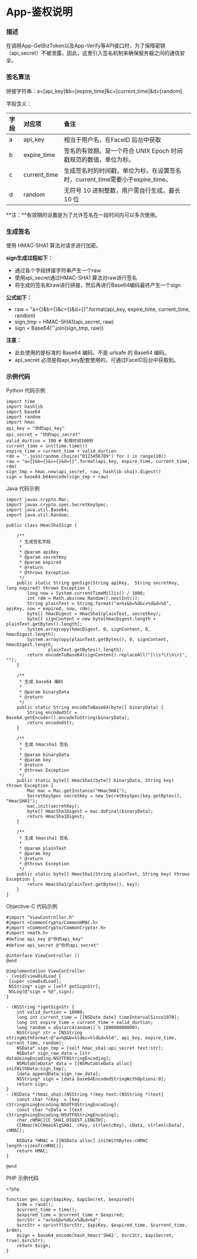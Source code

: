 # App-鉴权说明

### 描述

在调用App-GetBizToken以及App-Verify等API接口时，为了保障密钥（api_secret）不被泄露，因此，这里引入签名机制来确保服务器之间的通信安全。

### 签名算法

拼接字符串：a=[api_key]&b=[expire_time]&c=[current_time]&d=[random]

字段含义：

| 字段 | 对应项       | 备注                                                         |
| :--- | :----------- | :----------------------------------------------------------- |
| a    | api_key      | 相当于用户名，在FaceID 后台中获取                            |
| b    | expire_time  | 签名的有效期。是一个符合 UNIX Epoch 时间戳规范的数值，单位为秒。 |
| c    | current_time | 生成签名时的时间戳，单位为秒。在设置签名时，current_time需要小于expire_time。 |
| d    | random       | 无符号 10 进制整数，用户需自行生成，最长 10 位               |

**注：**有效期的设置是为了允许签名在一段时间内可以多次使用。

### 生成签名

使用 HMAC-SHA1 算法对请求进行加密。

**sign生成过程如下：**

- 通过各个字段拼接字符串产生一个raw
- 使用api_secret通过HMAC-SHA1 算法对raw进行签名
- 将生成的签名和raw进行拼接，然后再进行Base64编码最终产生一个sign

**公式如下：**

- raw = "a={}&b={}&c={}&d={}".format(api_key, expire_time, current_time, random)
- sign_tmp = HMAC-SHA1(api_secret, raw)
- sign = Base64(''.join(sign_tmp, raw))

**注意：**

- 此处使用的是标准的 Base64 编码，不是 urlsafe 的 Base64 编码。 
- api_secret 必须是和api_key配套使用的，可通过FaceID后台中获取到。

### 示例代码

Python 代码示例

```
import time
import hashlib
import base64
import random
import hmac
api_key = "你的api_key"
api_secret = "你的api_secret"
valid_durtion = 100 # 有效时间100秒
current_time = int(time.time())
expire_time = current_time + valid_durtion
rdm = ''.join(random.choice("0123456789") for i in range(10))
raw = "a={}&b={}&c={}&d={}".format(api_key, expire_time, current_time, rdm)
sign_tmp = hmac.new(api_secret, raw, hashlib.sha1).digest()
sign = base64.b64encode(sign_tmp + raw)
```

Java 代码示例

```
import javax.crypto.Mac;
import javax.crypto.spec.SecretKeySpec;
import java.util.Base64;
import java.util.Random;
 
public class HmacSha1Sign {
 
    /**
     * 生成签名字段
     *
     * @param apiKey
     * @param secretKey
     * @param expired
     * @return
     * @throws Exception
     */
    public static String genSign(String apiKey,  String secretKey, long expired) throws Exception {
        long now = System.currentTimeMillis() / 1000;
        int rdm = Math.abs(new Random().nextInt());
        String plainText = String.format("a=%s&b=%d&c=%d&d=%d", apiKey, now + expired, now, rdm);
        byte[] hmacDigest = HmacSha1(plainText, secretKey);
        byte[] signContent = new byte[hmacDigest.length + plainText.getBytes().length];
        System.arraycopy(hmacDigest, 0, signContent, 0, hmacDigest.length);
        System.arraycopy(plainText.getBytes(), 0, signContent, hmacDigest.length,
                plainText.getBytes().length);
        return encodeToBase64(signContent).replaceAll("[\\s*\t\n\r]", "");
    }
 
    /**
     * 生成 base64 编码
     *
     * @param binaryData
     * @return
     */
    public static String encodeToBase64(byte[] binaryData) {
        String encodedStr = Base64.getEncoder().encodeToString(binaryData);
        return encodedStr;
    }
 
    /**
     * 生成 hmacsha1 签名
     *
     * @param binaryData
     * @param key
     * @return
     * @throws Exception
     */
    public static byte[] HmacSha1(byte[] binaryData, String key) throws Exception {
        Mac mac = Mac.getInstance("HmacSHA1");
        SecretKeySpec secretKey = new SecretKeySpec(key.getBytes(), "HmacSHA1");
        mac.init(secretKey);
        byte[] HmacSha1Digest = mac.doFinal(binaryData);
        return HmacSha1Digest;
    }
 
    /**
     * 生成 hmacsha1 签名
     *
     * @param plainText
     * @param key
     * @return
     * @throws Exception
     */
    public static byte[] HmacSha1(String plainText, String key) throws Exception {
        return HmacSha1(plainText.getBytes(), key);
    }
}
```

Objective-C 代码示例

```
#import "ViewController.h"
#import <CommonCrypto/CommonHMAC.h>
#import <CommonCrypto/CommonCryptor.h>
#import <math.h>
#define api_key @"你的api_key"
#define api_secret @"你的api_secret"

@interface ViewController ()
@end

@implementation ViewController
- (void)viewDidLoad {
 [super viewDidLoad];
 NSString* sign = [self getSignStr];
 NSLog(@"sign = %@",sign);
}

- (NSString *)getSignStr {
    int valid_durtion = 10000;
    long int current_time = [[NSDate date] timeIntervalSince1970];
    long int expire_time = current_time + valid_durtion;
    long random = abs(arc4random() % 100000000000);
    NSString* str = [NSString stringWithFormat:@"a=%@&b=%ld&c=%ld&d=%ld", api_key, expire_time, current_time, random];
    NSData* sign_tmp = [self hmac_sha1:api_secret text:str];
    NSData* sign_raw_data = [str dataUsingEncoding:NSUTF8StringEncoding];
    NSMutableData* data = [[NSMutableData alloc] initWithData:sign_tmp];
    [data appendData:sign_raw_data];
    NSString* sign = [data base64EncodedStringWithOptions:0];
    return sign;
}
- (NSData *)hmac_sha1:(NSString *)key text:(NSString *)text{
    const char *cKey  = [key cStringUsingEncoding:NSUTF8StringEncoding];
    const char *cData = [text cStringUsingEncoding:NSUTF8StringEncoding];
    char cHMAC[CC_SHA1_DIGEST_LENGTH];
    CCHmac(kCCHmacAlgSHA1, cKey, strlen(cKey), cData, strlen(cData), cHMAC);
    
    NSData *HMAC = [[NSData alloc] initWithBytes:cHMAC length:sizeof(cHMAC)];
    return HMAC;
}

@end
```

PHP 示例代码

```
<?php
 
function gen_sign($apiKey, $apiSecret, $expired){
    $rdm = rand();
    $current_time = time();
    $expired_time = $current_time + $expired;
    $srcStr = "a=%s&b=%d&c=%d&d=%d";
    $srcStr = sprintf($srcStr, $apiKey, $expired_time, $current_time, $rdm);
    $sign = base64_encode(hash_hmac('SHA1', $srcStr, $apiSecret, true).$srcStr);
    return $sign;
}
```